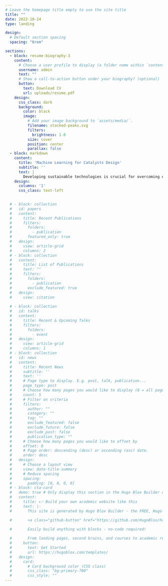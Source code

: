 ```yaml
---
# Leave the homepage title empty to use the site title
title: ""
date: 2022-10-24
type: landing

design:
  # Default section spacing
  spacing: "6rem"

sections:
  - block: resume-biography-3
    content:
      # Choose a user profile to display (a folder name within `content/authors/`)
      username: admin
      text: ""
      # Show a call-to-action button under your biography? (optional)
      button:
        text: Download CV
        url: uploads/resume.pdf
    design:
      css_class: dark
      background:
        color: black
        image:
          # Add your image background to `assets/media/`.
          filename: stacked-peaks.svg
          filters:
            brightness: 1.0
          size: cover
          position: center
          parallax: false
  - block: markdown
    content:
      title: 'Machine Learning for Catalysts Design'
      subtitle: ''
      text: |
        Developing sustainable technologies is crucial for overcoming environmental challenges and driving socioeconomic progress. My research focuses on improving Single-atom catalysts (SACs), as they offer exceptional activity and selectivity, yet their stability remains a key challenge in catalyst design. This is achieved, by using a multilevel approach, integrating machine learning with computational methods, to systematically investigate the stability of SACs on doped carbon. Specifically, a machine learning framework is developed to identify key stability descriptors, capturing the interplay between metal and support interactions. Electronic structure analysis reveals the influence of nitrogen speciation on SACs electronic properties, while dimensionality reduction techniques uncover regions of electronic similarity. The transferability of the stability descriptors is assessed in dual-atom catalysts, demonstrating their applicability to more complex systems. Finally, the deactivation mechanism of Fe-N<sub>x</sub>C<sub>y</sub> moieties under oxygen reduction reaction conditions is examined, revealing the destabilizing effect of reactive oxygen species on metal-host bonds. The findings provide actionable insights for developing more robust, efficient, and sustainable catalysts for energy and environmental applications.
    design:
      columns: '1'
      css_class: text-left

      
  # - block: collection
  #   id: papers
  #   content:
  #     title: Recent Publications
  #     filters:
  #       folders:
  #         - publication
  #       featured_only: true
  #   design:
  #     view: article-grid
  #     columns: 2
  # - block: collection
  #   content:
  #     title: List of Publications
  #     text: ""
  #     filters:
  #       folders:
  #         - publication
  #       exclude_featured: true
  #   design:
  #     view: citation
  
  # - block: collection
  #   id: talks
  #   content:
  #     title: Recent & Upcoming Talks
  #     filters:
  #       folders:
  #         - event
  #   design:
  #     view: article-grid
  #     columns: 1
  # - block: collection
  #   id: news
  #   content:
  #     title: Recent News
  #     subtitle: ''
  #     text: ''
  #     # Page type to display. E.g. post, talk, publication...
  #     page_type: post
  #     # Choose how many pages you would like to display (0 = all pages)
  #     count: 5
  #     # Filter on criteria
  #     filters:
  #       author: ""
  #       category: ""
  #       tag: ""
  #       exclude_featured: false
  #       exclude_future: false
  #       exclude_past: false
  #       publication_type: ""
  #     # Choose how many pages you would like to offset by
  #     offset: 0
  #     # Page order: descending (desc) or ascending (asc) date.
  #     order: desc
  #   design:
  #     # Choose a layout view
  #     view: date-title-summary
  #     # Reduce spacing
  #     spacing:
  #       padding: [0, 0, 0, 0]
  # - block: cta-card
  #   demo: true # Only display this section in the Hugo Blox Builder demo site
  #   content:
  #     title: 👉 Build your own academic website like this
  #     text: |-
  #       This site is generated by Hugo Blox Builder - the FREE, Hugo-based open source website builder trusted by 250,000+ academics like you.

  #       <a class="github-button" href="https://github.com/HugoBlox/hugo-blox-builder" data-color-scheme="no-preference: light; light: light; dark: dark;" data-icon="octicon-star" data-size="large" data-show-count="true" aria-label="Star HugoBlox/hugo-blox-builder on GitHub">Star</a>

  #       Easily build anything with blocks - no-code required!
        
  #       From landing pages, second brains, and courses to academic resumés, conferences, and tech blogs.
  #     button:
  #       text: Get Started
  #       url: https://hugoblox.com/templates/
  #   design:
  #     card:
  #       # Card background color (CSS class)
  #       css_class: "bg-primary-700"
  #       css_style: ""
---
```


